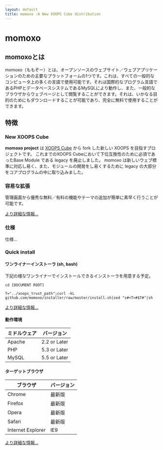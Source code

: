 ```yaml
---
layout: default
title: momoxo :A New XOOPS Cube distribution
---
```


# momoxo


## momoxoとは
momoxo（ももぞー）とは、オープンソースのウェブサイト／ウェブアプリケーションのための主要なプラットフォームの1つです。これは、すべての一般的なコンピュータ上の多くの言語で使用可能です。それは国際的なプログラム言語であるPHPとデータベースシステムであるMySQLにより動作し、また、一般的なブラウザからウェブページとして閲覧することができます。それは、いかなる目的のためにもダウンロードすることが可能であり、完全に無料で使用することができます。

## 特徴

### New XOOPS Cube

**momoxo project** は [XOOPS Cube](http://xoopscube.jp/) から fork した新しい XOOPS を目指すプロジェクトです。
これまでのXOOPS Cubeにおいて下位互換性のために必須であったBase Module である legacy を廃止しました。 momoxo は新しいウェブ標準に対応し易く、また、モジュールの開発をし易くするために legacy の大部分をコアプログラムの中に取り込みました。

### 容易な拡張

管理画面から優秀な無料／有料の機能やテーマの追加が簡単に素早く行うことが可能です。

[より詳細な情報…](/#)

### 仕様

仕様...

### Quick install

#### ワンライナーインストーラ (sh, bash)

下記の様なワンライナーでインストールできるインストーラを用意する予定。

```cd [DOCUMENT ROOT]```

```T="../xoops_trust_path";curl -kL github.com/momoxo/installer/raw/master/install.sh|sed "s#<T>#$T#"|sh```

[より詳細な情報…](/#)

#### 動作環境
|ミドルウェア|バージョン|
|-----------|-----------|
|Apache| 2.2 or Later|
|PHP| 5.3 or Later|
|MySQL |5.5 or Later|

#### ターゲットブラウザ
|ブラウザ|バージョン|
|-----------|-----------|
|Chrome|最新版|
|Firefox|最新版|
|Opera|最新版|
|Safari|最新版|
|Internet Explorer|IE9|

[より詳細な情報…](/#)

